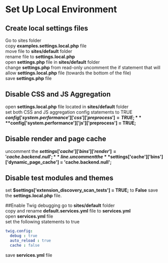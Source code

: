 # Set Up Local Environment 


## Create local settings files
Go to sites folder  
copy **examples.settings.local.php** file  
move file to **sites/default** folder  
rename file to **settings.local.php**  
open **settings.php** file in **sites/default** folder  
change **settings.php** from read-only 
uncomment the if statement that will allow **settings.local.php** file (towards the bottom of the file)  
save **settings.php** file  

## Disable CSS and JS Aggregation 
open **settings.local.php** file located in **sites/default** folder  
set both CSS and JS aggregation config statements to TRUE  
**$config['system.performance']['css']['preprocess'] = TRUE;**  
**$config['system.performance']['js']['preprocess'] = TRUE;**  

## Disable render and page cache
uncomment the **$settings['cache']['bins']['render'] = 'cache.backend.null';** line.  
uncomment the **$settings['cache']['bins']['dynamic_page_cache'] = 'cache.backend.null';**  

## Disable test modules and themes
set **$settings['extension_discovery_scan_tests'] = TRUE;** to **False** 
save the **settings.local.php** file.  

##Enable Twig debugging
go to **sites/default** folder  
copy and rename **default.services.yml** file to **services.yml**  
open **services.yml** file  
set the following statements to true  
```yml
twig.config: 
  debug : true  
  auto_reload : true  
  cache : false
```
save **services.yml** file  

